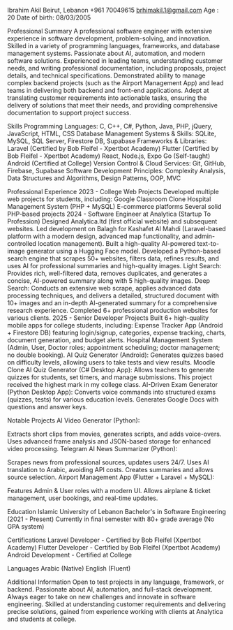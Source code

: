 Ibrahim Akil
 Beirut, Lebanon
 +961 70049615
 brhimakil.1@gmail.com
Age : 20
Date of birth: 08/03/2005 

Professional Summary
A professional software engineer with extensive experience in software development, problem-solving, and innovation. Skilled in a variety of programming languages, frameworks, and database management systems. Passionate about AI, automation, and modern software solutions. Experienced in leading teams, understanding customer needs, and writing professional documentation, including proposals, project details, and technical specifications. Demonstrated ability to manage complex backend projects (such as the Airport Management App) and lead teams in delivering both backend and front-end applications. Adept at translating customer requirements into actionable tasks, ensuring the delivery of solutions that meet their needs, and providing comprehensive documentation to support project success.


Skills
Programming Languages:
C, C++, C#, Python, Java, PHP, jQuery, JavaScript, HTML, CSS
Database Management Systems & Skills:
SQLite, MySQL, SQL Server, Firestore DB, Supabase
Frameworks & Libraries:
Laravel (Certified by Bob Fleifel - Xpertbot Academy)
Flutter (Certified by Bob Fleifel - Xpertbot Academy)
React, Node.js, Expo Go (Self-taught)
Android (Certified at College)
Version Control & Cloud Services:
Git, GitHub, Firebase, Supabase
Software Development Principles:
Complexity Analysis, Data Structures and Algorithms, Design Patterns, OOP, MVC

Professional Experience
2023 - College Web Projects
Developed multiple web projects for students, including:
Google Classroom Clone
Hospital Management System (PHP + MySQL)
E-commerce platforms
Several solid PHP-based projects
2024 - Software Engineer at Analytica (Startup To Profession)
Designed Analytica.ltd (first official website) and subsequent websites.
Led development on Balagh for Kashafet Al Mahdi (Laravel-based platform with a modern design, advanced map functionality, and admin-controlled location management).
Built a high-quality AI-powered text-to-image generator using a Hugging Face model.
Developed a Python-based search engine that scrapes 50+ websites, filters data, refines results, and uses AI for professional summaries and high-quality images.
Light Search: Provides rich, well-filtered data, removes duplicates, and generates a concise, AI-powered summary along with 5 high-quality images.
Deep Search: Conducts an extensive web scrape, applies advanced data processing techniques, and delivers a detailed, structured document with 10+ images and an in-depth AI-generated summary for a comprehensive research experience.
Completed 6+ professional production websites for various clients.
2025 - Senior Developer Projects
Built 6+ high-quality mobile apps for college students, including:
Expense Tracker App (Android + Firestore DB) featuring login/signup, categories, expense tracking, charts, document generation, and budget alerts.
Hospital Management System (Admin, User, Doctor roles; appointment scheduling; doctor management; no double booking).
AI Quiz Generator (Android): Generates quizzes based on difficulty levels, allowing users to take tests and view results.
Moodle Clone AI Quiz Generator (C# Desktop App): Allows teachers to generate quizzes for students, set timers, and manage submissions. This project received the highest mark in my college class.
AI-Driven Exam Generator (Python Desktop App): Converts voice commands into structured exams (quizzes, tests) for various education levels. Generates Google Docs with questions and answer keys.

Notable Projects
AI Video Generator (Python):


Extracts short clips from movies, generates scripts, and adds voice-overs.
Uses advanced frame analysis and JSON-based storage for enhanced video processing.
Telegram AI News Summarizer (Python):


Scrapes news from professional sources, updates users 24/7.
Uses AI translation to Arabic, avoiding API costs.
Creates summaries and allows source selection.
Airport Management App (Flutter + Laravel + MySQL):


Features Admin & User roles with a modern UI.
Allows airplane & ticket management, user bookings, and real-time updates.


Education
 Islamic University of Lebanon
Bachelor's in Software Engineering (2021 - Present)
Currently in final semester with 80+ grade average (No GPA system)

Certifications
Laravel Developer - Certified by Bob Fleifel (Xpertbot Academy)
Flutter Developer - Certified by Bob Fleifel (Xpertbot Academy)
Android Development - Certified at College

Languages
Arabic (Native)
English (Fluent)

Additional Information
Open to test projects in any language, framework, or backend.
Passionate about AI, automation, and full-stack development.
Always eager to take on new challenges and innovate in software engineering.
Skilled at understanding customer requirements and delivering precise solutions, gained from experience working with clients at Analytica and students at college.


